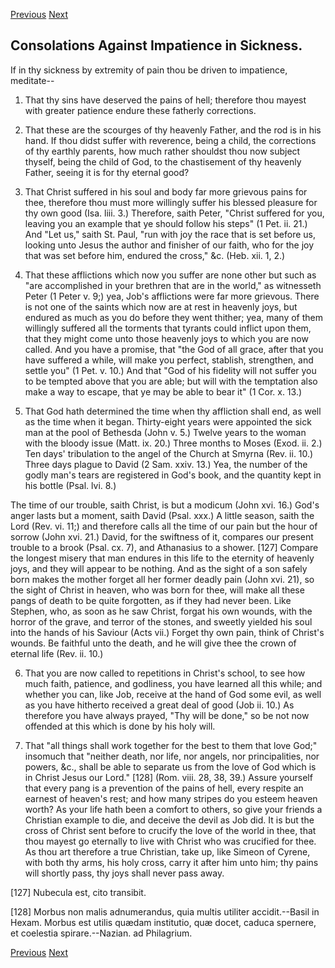 <p>
  <a class="prev" href="36.html">Previous</a>
  <a class="next" href="38.html">Next</a>
</p>

## Consolations Against Impatience in Sickness.

If in thy sickness by extremity of pain thou be driven to impatience,
meditate--

1. That thy sins have deserved the pains of hell; therefore thou mayest
with greater patience endure these fatherly corrections.

2. That these are the scourges of thy heavenly Father, and the rod is
in his hand. If thou didst suffer with reverence, being a child, the
corrections of thy earthly parents, how much rather shouldst thou now
subject thyself, being the child of God, to the chastisement of thy
heavenly Father, seeing it is for thy eternal good?

3. That Christ suffered in his soul and body far more grievous pains
for thee, therefore thou must more willingly suffer his blessed
pleasure for thy own good (Isa. liii. 3.) Therefore, saith Peter,
"Christ suffered for you, leaving you an example that ye should follow
his steps" (1 Pet. ii. 21.) And "Let us," saith St. Paul, "run with joy
the race that is set before us, looking unto Jesus the author and
finisher of our faith, who for the joy that was set before him, endured
the cross," &c. (Heb. xii. 1, 2.)

4. That these afflictions which now you suffer are none other but such
as "are accomplished in your brethren that are in the world," as
witnesseth Peter (1 Peter v. 9;) yea, Job's afflictions were far more
grievous. There is not one of the saints which now are at rest in
heavenly joys, but endured as much as you do before they went thither;
yea, many of them willingly suffered all the torments that tyrants
could inflict upon them, that they might come unto those heavenly joys
to which you are now called. And you have a promise, that "the God of
all grace, after that you have suffered a while, will make you perfect,
stablish, strengthen, and settle you" (1 Pet. v. 10.) And that "God of
his fidelity will not suffer you to be tempted above that you are able;
but will with the temptation also make a way to escape, that ye may be
able to bear it" (1 Cor. x. 13.)

5. That God hath determined the time when thy affliction shall end, as
well as the time when it began. Thirty-eight years were appointed the
sick man at the pool of Bethesda (John v. 5.) Twelve years to the woman
with the bloody issue (Matt. ix. 20.) Three months to Moses (Exod. ii.
2.) Ten days' tribulation to the angel of the Church at Smyrna (Rev.
ii. 10.) Three days plague to David (2 Sam. xxiv. 13.) Yea, the number
of the godly man's tears are registered in God's book, and the quantity
kept in his bottle (Psal. lvi. 8.)

The time of our trouble, saith Christ, is but a modicum (John xvi. 16.)
God's anger lasts but a moment, saith David (Psal. xxx.) A little
season, saith the Lord (Rev. vi. 11;) and therefore calls all the time
of our pain but the hour of sorrow (John xvi. 21.) David, for the
swiftness of it, compares our present trouble to a brook (Psal. cx. 7),
and Athanasius to a shower. [127] Compare the longest misery that man
endures in this life to the eternity of heavenly joys, and they will
appear to be nothing. And as the sight of a son safely born makes the
mother forget all her former deadly pain (John xvi. 21), so the sight
of Christ in heaven, who was born for thee, will make all these pangs
of death to be quite forgotten, as if they had never been. Like
Stephen, who, as soon as he saw Christ, forgat his own wounds, with the
horror of the grave, and terror of the stones, and sweetly yielded his
soul into the hands of his Saviour (Acts vii.) Forget thy own pain,
think of Christ's wounds. Be faithful unto the death, and he will give
thee the crown of eternal life (Rev. ii. 10.)

6. That you are now called to repetitions in Christ's school, to see
how much faith, patience, and godliness, you have learned all this
while; and whether you can, like Job, receive at the hand of God some
evil, as well as you have hitherto received a great deal of good (Job
ii. 10.) As therefore you have always prayed, "Thy will be done," so be
not now offended at this which is done by his holy will.

7. That "all things shall work together for the best to them that love
God;" insomuch that "neither death, nor life, nor angels, nor
principalities, nor powers, &c., shall be able to separate us from the
love of God which is in Christ Jesus our Lord." [128] (Rom. viii. 28,
38, 39.) Assure yourself that every pang is a prevention of the pains
of hell, every respite an earnest of heaven's rest; and how many
stripes do you esteem heaven worth? As your life hath been a comfort to
others, so give your friends a Christian example to die, and deceive
the devil as Job did. It is but the cross of Christ sent before to
crucify the love of the world in thee, that thou mayest go eternally to
live with Christ who was crucified for thee. As thou art therefore a
true Christian, take up, like Simeon of Cyrene, with both thy arms, his
holy cross, carry it after him unto him; thy pains will shortly pass,
thy joys shall never pass away.

[127] Nubecula est, cito transibit.

[128] Morbus non malis adnumerandus, quia multis utiliter
accidit.--Basil in Hexam. Morbus est utilis quædam institutio, quæ
docet, caduca spernere, et coelestia spirare.--Nazian. ad Philagrium.

<p>
  <a class="prev" href="36.html">Previous</a>
  <a class="next" href="38.html">Next</a>
</p>
